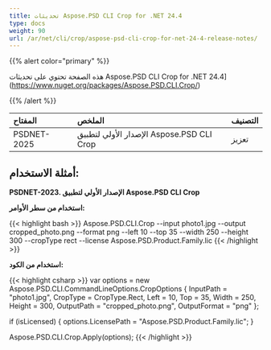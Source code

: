 ```yaml
---
title: تحديثات Aspose.PSD CLI Crop for .NET 24.4
type: docs
weight: 90
url: /ar/net/cli/crop/aspose-psd-cli-crop-for-net-24-4-release-notes/
---
```


{{% alert color="primary" %}}

هذه الصفحة تحتوي على تحديثات Aspose.PSD CLI Crop for .NET 24.4](https://www.nuget.org/packages/Aspose.PSD.CLI.Crop/)

{{% /alert %}}

| **المفتاح** | **الملخص** | **التصنيف** |
|:------------|:---------------------------------------------------|:-------------|
| PSDNET-2025 | الإصدار الأولي لتطبيق Aspose.PSD CLI Crop | تعزيز |


## **أمثلة الاستخدام:**

**PSDNET-2023. الإصدار الأولي لتطبيق Aspose.PSD CLI Crop**

**استخدام من سطر الأوامر:**

{{< highlight bash >}}
Aspose.PSD.CLI.Crop --input photo1.jpg --output cropped_photo.png --format png --left 10 --top 35 --width 250 --height 300 --cropType rect --license Aspose.PSD.Product.Family.lic
{{< /highlight >}}

**استخدام من الكود:**

{{< highlight csharp >}}
var options = new Aspose.PSD.CLI.CommandLineOptions.CropOptions
{
    InputPath = "photo1.jpg",
    CropType = CropType.Rect,
    Left = 10,
    Top = 35,
    Width = 250,
    Height = 300,
    OutputPath = "cropped_photo.png",
    OutputFormat = "png"
};


if (isLicensed)
{
    options.LicensePath = "Aspose.PSD.Product.Family.lic";
}

Aspose.PSD.CLI.Crop.Apply(options);
{{< /highlight >}}